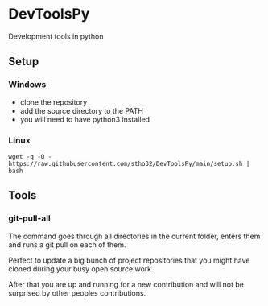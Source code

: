 # DevToolsPy

Development tools in python

## Setup

### Windows

- clone the repository
- add the source directory to the PATH
- you will need to have python3 installed

### Linux

```
wget -q -O - https://raw.githubusercontent.com/stho32/DevToolsPy/main/setup.sh | bash
```

## Tools

### git-pull-all

The command goes through all directories in the current folder, enters them and runs a git pull on each of them.

Perfect to update a big bunch of project repositories that you might have cloned during your busy open source work.

After that you are up and running for a new contribution and will not be surprised by other peoples contributions.
